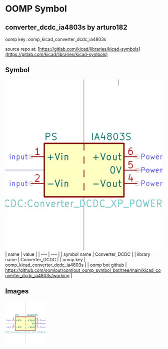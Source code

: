 # OOMP Symbol  
## converter_dcdc_ia4803s  by arturo182  
  
oomp key: oomp_kicad_converter_dcdc_ia4803s  
  
source repo at: [https://gitlab.com/kicad/libraries/kicad-symbols](https://gitlab.com/kicad/libraries/kicad-symbols)  
## Symbol  
  
[![working.png](working_600.png)](working.png)  
| name | value | 
| --- | --- | 
| symbol name | Converter_DCDC | 
| library name | Converter_DCDC | 
| oomp key | oomp_kicad_converter_dcdc_ia4803s | 
| oomp bot github | https://github.com/oomlout/oomlout_oomp_symbol_bot/tree/main/kicad_converter_dcdc_ia4803s/working | 
## Images  
  
[![working.png](working_140.png)](working.png)  
